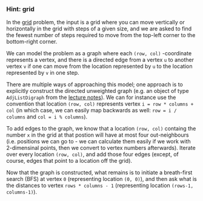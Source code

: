 ### Hint: grid

In the [grid](https://uib.kattis.com/problems/grid) problem,
the input is a grid where you can move vertically or horizontally
in the grid with steps of a given size, and we are asked to find
the fewest number of steps required to move from the top-left
corner to the bottom-right corner.

We can model the problem as a graph where each `(row, col)` -coordinate
represents a vertex, and there is a directed edge from a vertex `u`
to another vertex `v` if one can move from the location represented
by `u` to the location represented by `v` in one step.

There are multiple ways of approaching this model; one approach is
to explicitly construct the directed unweighted graph (e.g. an object of type `AdjListDigraph` from the [lecture notes](https://github.com/torsteins/inf102f18-lectures/blob/master/src/week41/AdjListDigraph.java)). We can for instance use the convention that location `(row, col)` represents vertex
`i = row * columns + col` (in which case, we can easily map backwards
as well: `row = i / columns` and `col = i % columns`).

To add edges to the graph, we know that a location `(row, col)`
containg the number `x` in the grid at that postion will have at most
four out-neighbours (i.e. positions we can go to - we can calculate them easily
if we work with 2-dimensinal points, then we convert to vertex numbers afterwards).
Iterate over every location `(row, col)`, and add those
four edges (except, of course, edges that point to a location off the grid).

Now that the graph is constructed, what remains is to initiate a breath-first search
(BFS) at vertex `0` (representing location `(0, 0)`), and then ask what is the
distances to vertex `rows * columns - 1` (representing location `(rows-1, columns-1)`).
